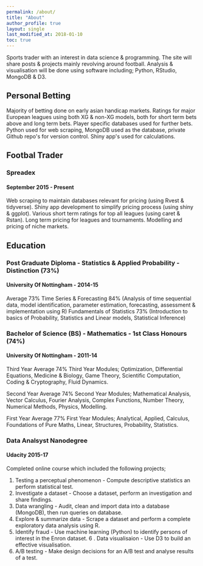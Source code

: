 ```yaml
---
permalink: /about/
title: "About"
author_profile: true
layout: single
last_modified_at: 2018-01-10
toc: true
---
```

Sports trader with an interest in data science & programming.  The site will share posts & projects mainly revolving around football.
Analysis & visualisation will be done using software including;
Python, RStudio, MongoDB & D3.

## Personal Betting
Majority of betting done on early asian handicap markets.
Ratings for major European leagues using both XG & non-XG models, both for short term bets above and long term bets.
Player specific databases used for further bets.
Python used for web scraping, MongoDB used as the database, private Github repo's for version control.
Shiny app's used for calculations. 

## Footbal Trader
### Spreadex
#### September 2015 - Present
Web scraping to maintain databases relevant for pricing (using Rvest & tidyverse).
Shiny app development to simplify pricing process (using shiny & ggplot).
Various short term ratings for top all leagues (using caret & Rstan).
Long term pricing for leagues and tournaments.
Modelling and pricing of niche markets.

## Education
### Post Graduate Diploma - Statistics & Applied Probability - Distinction (73%)
#### University Of Nottingham - 2014-15
Average 73%
Time Series & Forecasting 84% (Analysis of time sequential data, model identification, parameter estimation, forecasting, assessment & implementation using R)
Fundamentals of Statistics 73% (Introduction to basics of Probability, Statistics and Linear models, Statistical Inference)

### Bachelor of Science (BS) - Mathematics - 1st Class Honours (74%)
#### University Of Nottingham - 2011-14
Third Year Average 74%
Third Year Modules; Optimization, Differential Equations, Medicine & Biology, Game Theory, Scientific Computation, Coding & Cryptography, Fluid Dynamics.

Second Year Average 74%
Second Year Modules; Mathematical Analysis, Vector Calculus, Fourier Analysis, Complex Functions, Number Theory, Numerical Methods, Physics, Modelling.

First Year Average 77%
First Year Modules; Analytical, Applied, Calculus, Foundations of Pure Maths, Linear, Structures, Probability, Statistics.

### Data Analsyst Nanodegree
#### Udacity 2015-17
Completed online course which included the following projects;
1. Testing a perceptual phenomenon - Compute descriptive statistics an perform statistical test.
2. Investigate a dataset - Choose a dataset, perform an investigation and share findings.
3. Data wrangling - Audit, clean and import data into a database (MongoDB), then run queries on database.
4. Explore & summarize data - Scrape a dataset and perform a complete exploratory data analysis using R.
5. Identify fraud - Use machine learning (Python) to identify persons of interest in the Enron dataset.
6 . Data visualisaion - Use D3 to build an effective visualisation.
7. A/B testing - Make design decisions for an A/B test and analyse results of a test.
